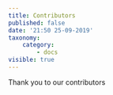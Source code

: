 ```yaml
---
title: Contributors
published: false
date: '21:50 25-09-2019'
taxonomy:
    category:
        - docs
visible: true
---
```


Thank you to our contributors 

